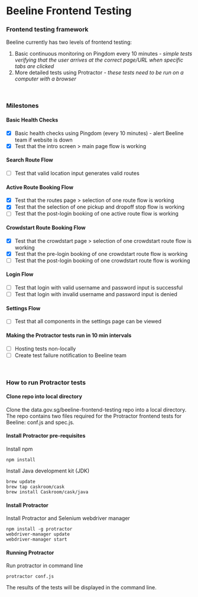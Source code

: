 # Beeline Frontend Testing

### Frontend testing framework
Beeline currently has two levels of frontend testing:
1. Basic continuous monitoring on Pingdom every 10 minutes - *simple tests verifying that the user arrives at the correct page/URL when specific tabs are clicked*
2. More detailed tests using Protractor - *these tests need to be run on a computer with a browser*
</br>

### Milestones
#### Basic Health Checks
- [x] Basic health checks using Pingdom (every 10 minutes) - alert Beeline team if website is down
- [x] Test that the intro screen > main page flow is working

#### Search Route Flow
- [ ] Test that valid location input generates valid routes

#### Active Route Booking Flow
- [x] Test that the routes page > selection of one route flow is working 
- [x] Test that the selection of one pickup and dropoff stop flow is working 
- [ ] Test that the post-login booking of one active route flow is working

#### Crowdstart Route Booking Flow
- [x] Test that the crowdstart page > selection of one crowdstart route flow is working 
- [x] Test that the pre-login booking of one crowdstart route flow is working
- [ ] Test that the post-login booking of one crowdstart route flow is working

#### Login Flow
- [ ] Test that login with valid username and password input is successful
- [ ] Test that login with invalid username and password input is denied

#### Settings Flow
- [ ] Test that all components in the settings page can be viewed

#### Making the Protractor tests run in 10 min intervals
- [ ] Hosting tests non-locally
- [ ] Create test failure notification to Beeline team

</br>

### How to run Protractor tests

#### Clone repo into local directory
Clone the data.gov.sg/beeline-frontend-testing repo into a local directory. The repo contains two files required for the Protractor frontend tests for Beeline: conf.js and spec.js.

#### Install Protractor pre-requisites
Install npm
```
npm install
```
Install Java development kit (JDK)
```
brew update
brew tap caskroom/cask
brew install Caskroom/cask/java
```
#### Install Protractor
Install Protractor and Selenium webdriver manager
```
npm install -g protractor
webdriver-manager update
webdriver-manager start
```
#### Running Protractor
Run protractor in command line
```
protractor conf.js
```
The results of the tests will be displayed in the command line.

